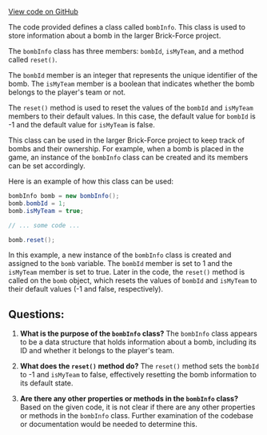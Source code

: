 [View code on GitHub](https://github.com/TieHaxJan/Brick-Force/Assembly-CSharp\bombInfo.cs)

The code provided defines a class called `bombInfo`. This class is used to store information about a bomb in the larger Brick-Force project. 

The `bombInfo` class has three members: `bombId`, `isMyTeam`, and a method called `reset()`. 

The `bombId` member is an integer that represents the unique identifier of the bomb. The `isMyTeam` member is a boolean that indicates whether the bomb belongs to the player's team or not. 

The `reset()` method is used to reset the values of the `bombId` and `isMyTeam` members to their default values. In this case, the default value for `bombId` is -1 and the default value for `isMyTeam` is false. 

This class can be used in the larger Brick-Force project to keep track of bombs and their ownership. For example, when a bomb is placed in the game, an instance of the `bombInfo` class can be created and its members can be set accordingly. 

Here is an example of how this class can be used:

```csharp
bombInfo bomb = new bombInfo();
bomb.bombId = 1;
bomb.isMyTeam = true;

// ... some code ...

bomb.reset();
```

In this example, a new instance of the `bombInfo` class is created and assigned to the `bomb` variable. The `bombId` member is set to 1 and the `isMyTeam` member is set to true. Later in the code, the `reset()` method is called on the `bomb` object, which resets the values of `bombId` and `isMyTeam` to their default values (-1 and false, respectively).
## Questions: 
 1. **What is the purpose of the `bombInfo` class?**
The `bombInfo` class appears to be a data structure that holds information about a bomb, including its ID and whether it belongs to the player's team.

2. **What does the `reset()` method do?**
The `reset()` method sets the `bombId` to -1 and `isMyTeam` to false, effectively resetting the bomb information to its default state.

3. **Are there any other properties or methods in the `bombInfo` class?**
Based on the given code, it is not clear if there are any other properties or methods in the `bombInfo` class. Further examination of the codebase or documentation would be needed to determine this.